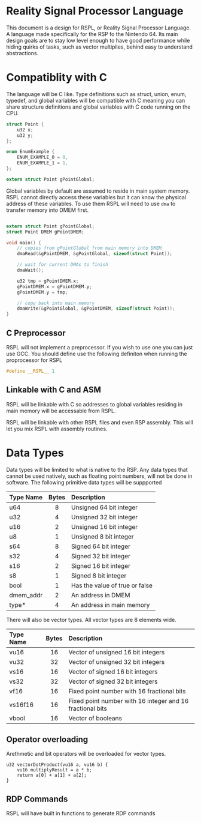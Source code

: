 # Reality Signal Processor Language

This document is a design for RSPL, or Reality Signal Processor Language. A language made specifically for the RSP fo the Nintendo 64. Its main design goals are to stay low level enough to have good performance while hiding quirks of tasks, such as vector multiplies, behind easy to understand abstractions.

# Compatiblity with C

The language will be C like. Type definitions such as struct, union, enum, typedef, and global variables will be compatible with C meaning you can share structure definitions and global variables with C code running on the CPU.

```C
struct Point {
    u32 x;
    u32 y;
};

enum EnumExample {
    ENUM_EXAMPLE_0 = 0,
    ENUM_EXAMPLE_1 = 1,
};

extern struct Point gPointGlobal;

```

Global variables by default are assumed to reside in main system memory. RSPL cannot directly access these variables but it can know the physical address of these variables. To use them RSPL will need to use `dma` to transfer memory into DMEM first.

```C

extern struct Point gPointGlobal;
struct Point DMEM gPointDMEM;

void main() {
    // copies from gPointGlobal from main memory into DMEM
    dmaRead(&gPointDMEM, &gPointGlobal, sizeof(struct Point));

    // wait for current DMAs to finish
    dmaWait();

    u32 tmp = gPointDMEM.x;
    gPointDMEM.x = gPointDMEM.y;
    gPointDMEM.y = tmp;

    // copy back into main memory
    dmaWrite(&gPointGlobal, &gPointDMEM, sizeof(struct Point));
}

```

## C Preprocessor

RSPL will not implement a preprocessor. If you wish to use one you can just use GCC. You should define use the following definiton when running the proprocessor for RSPL
```C
#define __RSPL__ 1
``` 

## Linkable with C and ASM

RSPL will be linkable with C so addresses to global variables residing in main memory will be accessable from RSPL.

RSPL will be linkable with other RSPL files and even RSP assembly. This will let you mix RSPL with assembly routines. 

# Data Types

Data types will be limited to what is native to the RSP. Any data types that cannot be used natively, such as floating point numbers, will not be done in software. The following primitive data types will be suppported

| Type Name | Bytes | Description                    |
|:----------|:-----:|:-------------------------------|
| u64       | 8     | Unsigned 64 bit integer        |
| u32       | 4     | Unsigned 32 bit integer        |
| u16       | 2     | Unsigned 16 bit integer        |
| u8        | 1     | Unsigned 8 bit integer         |
| s64       | 8     | Signed 64 bit integer          |
| s32       | 4     | Signed 32 bit integer          |
| s16       | 2     | Signed 16 bit integer          |
| s8        | 1     | Signed 8 bit integer           |
| bool      | 1     | Has the value of true or false |
| dmem_addr | 2     | An address in DMEM             |
| type*     | 4     | An address in main memory      |

There will also be vector types. All vector types are 8 elements wide.

| Type Name | Bytes | Description                    |
|:----------|:-----:|:-------------------------------|
| vu16      | 16    | Vector of unsigned 16 bit integers |
| vu32      | 32    | Vector of unsigned 32 bit integers |
| vs16      | 16    | Vector of signed 16 bit integers |
| vs32      | 32    | Vector of signed 32 bit integers |
| vf16      | 16    | Fixed point number with 16 fractional bits |
| vs16f16   | 16    | Fixed point number with 16 integer and 16 fractional bits |
| vbool     | 16    | Vector of booleans |

## Operator overloading

Arethmetic and bit operators will be overloaded for vector types.

```
u32 vectorDotProduct(vu16 a, vu16 b) {
    vu16 multiplyResult = a * b;
    return a[0] + a[1] + a[2];
}
```

## RDP Commands

RSPL will have built in functions to generate RDP commands

